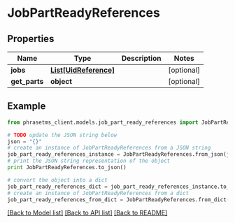 # JobPartReadyReferences

## Properties

| Name          | Type                                      | Description | Notes      |
| ------------- | ----------------------------------------- | ----------- | ---------- |
| **jobs**      | [**List[UidReference]**](UidReference.md) |             | [optional] |
| **get_parts** | **object**                                |             | [optional] |

## Example

```python
from phrasetms_client.models.job_part_ready_references import JobPartReadyReferences

# TODO update the JSON string below
json = "{}"
# create an instance of JobPartReadyReferences from a JSON string
job_part_ready_references_instance = JobPartReadyReferences.from_json(json)
# print the JSON string representation of the object
print JobPartReadyReferences.to_json()

# convert the object into a dict
job_part_ready_references_dict = job_part_ready_references_instance.to_dict()
# create an instance of JobPartReadyReferences from a dict
job_part_ready_references_from_dict = JobPartReadyReferences.from_dict(job_part_ready_references_dict)
```

[[Back to Model list]](../README.md#documentation-for-models) [[Back to API list]](../README.md#documentation-for-api-endpoints) [[Back to README]](../README.md)
